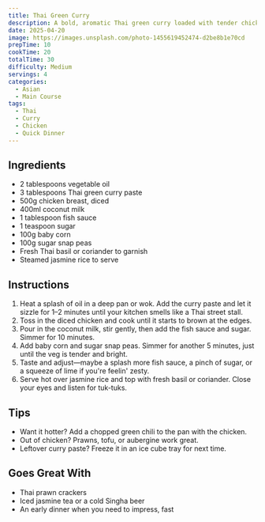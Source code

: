 ```yaml
---
title: Thai Green Curry
description: A bold, aromatic Thai green curry loaded with tender chicken, sweet corn, and snap peas—all brought to life with our Chefstore curry paste.
date: 2025-04-20
image: https://images.unsplash.com/photo-1455619452474-d2be8b1e70cd
prepTime: 10
cookTime: 20
totalTime: 30
difficulty: Medium
servings: 4
categories:
  - Asian
  - Main Course
tags:
  - Thai
  - Curry
  - Chicken
  - Quick Dinner
---
```


## Ingredients

- 2 tablespoons vegetable oil
- 3 tablespoons Thai green curry paste
- 500g chicken breast, diced
- 400ml coconut milk
- 1 tablespoon fish sauce
- 1 teaspoon sugar
- 100g baby corn
- 100g sugar snap peas
- Fresh Thai basil or coriander to garnish
- Steamed jasmine rice to serve

## Instructions

1. Heat a splash of oil in a deep pan or wok. Add the curry paste and let it sizzle for 1–2 minutes until your kitchen smells like a Thai street stall.
2. Toss in the diced chicken and cook until it starts to brown at the edges.
3. Pour in the coconut milk, stir gently, then add the fish sauce and sugar. Simmer for 10 minutes.
4. Add baby corn and sugar snap peas. Simmer for another 5 minutes, just until the veg is tender and bright.
5. Taste and adjust—maybe a splash more fish sauce, a pinch of sugar, or a squeeze of lime if you're feelin' zesty.
6. Serve hot over jasmine rice and top with fresh basil or coriander. Close your eyes and listen for tuk-tuks.

## Tips

- Want it hotter? Add a chopped green chili to the pan with the chicken.
- Out of chicken? Prawns, tofu, or aubergine work great.
- Leftover curry paste? Freeze it in an ice cube tray for next time.

## Goes Great With

- Thai prawn crackers  
- Iced jasmine tea or a cold Singha beer  
- An early dinner when you need to impress, fast